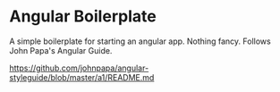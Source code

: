 ﻿# Angular Boilerplate

A simple boilerplate for starting an angular app. Nothing fancy.
Follows John Papa's Angular Guide.

https://github.com/johnpapa/angular-styleguide/blob/master/a1/README.md
